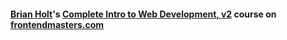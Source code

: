 #### [Brian Holt](https://github.com/btholt)'s [Complete Intro to Web Development, v2](https://frontendmasters.com/courses/web-development-v2/) course on [frontendmasters.com](https://frontendmasters.com/)
